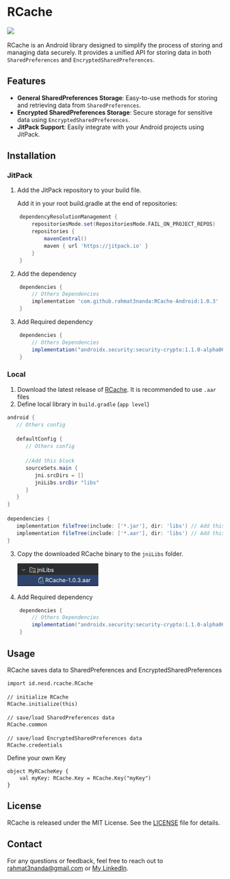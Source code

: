 # RCache

[![](https://jitpack.io/v/rahmat3nanda/RCache-Android.svg)](https://jitpack.io/#rahmat3nanda/RCache-Android)

RCache is an Android library designed to simplify the process of storing and managing data securely. It provides a unified API for storing data in both `SharedPreferences` and `EncryptedSharedPreferences`.

## Features

- **General SharedPreferences Storage**: Easy-to-use methods for storing and retrieving data from `SharedPreferences`.
- **Encrypted SharedPreferences Storage**: Secure storage for sensitive data using `EncryptedSharedPreferences`.
- **JitPack Support**: Easily integrate with your Android projects using JitPack.

## Installation
### JitPack

1. Add the JitPack repository to your build file.
   
   Add it in your root build.gradle at the end of repositories:
```groovy
    dependencyResolutionManagement {
		repositoriesMode.set(RepositoriesMode.FAIL_ON_PROJECT_REPOS)
		repositories {
			mavenCentral()
			maven { url 'https://jitpack.io' }
        }
    }
```
2. Add the dependency
```groovy
    dependencies {
        // Others Dependencies
        implementation 'com.github.rahmat3nanda:RCache-Android:1.0.3'
    }
```
3. Add Required dependency
```groovy
    dependencies {
        // Others Dependencies
        implementation("androidx.security:security-crypto:1.1.0-alpha06")
    }
```

### Local

1. Download the latest release of [RCache](https://github.com/rahmat3nanda/RCache-Android/releases). It is recommended to use `.aar` files
2. Define local library in `build.gradle` (`app level`)
```groovy
android {
   // Others config
   
   defaultConfig {
      // Others config

      //Add this block
      sourceSets.main {
         jni.srcDirs = []
         jniLibs.srcDir "libs"
      }
   }
}

dependencies {
   implementation fileTree(include: ['*.jar'], dir: 'libs') // Add this line for .jar files
   implementation fileTree(include: ['*.aar'], dir: 'libs') // Add this line for .aar files
}
```
3. Copy the downloaded RCache binary to the `jniLibs` folder.

   ![img.png](jniLibs.png)
4. Add Required dependency
```groovy
    dependencies {
        // Others Dependencies
        implementation("androidx.security:security-crypto:1.1.0-alpha06")
    }
```

## Usage

RCache saves data to SharedPreferences and EncryptedSharedPreferences
```
import id.nesd.rcache.RCache

// initialize RCache
RCache.initialize(this)

// save/load SharedPreferences data
RCache.common

// save/load EncryptedSharedPreferences data
RCache.credentials
```



Define your own Key
```
object MyRCacheKey {
    val myKey: RCache.Key = RCache.Key("myKey")
}
```

## License
RCache is released under the MIT License. See the [LICENSE](https://github.com/rahmat3nanda/RCache-Android?tab=MIT-1-ov-file) file for details.

## Contact
For any questions or feedback, feel free to reach out to [rahmat3nanda@gmail.com](mailto:rahmat3nanda@gmail.com) or [My LinkedIn](https://www.linkedin.com/in/rahmat-trinanda/).
